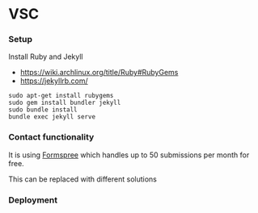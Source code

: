 # VSC

### Setup

Install Ruby and Jekyll

- https://wiki.archlinux.org/title/Ruby#RubyGems 
- https://jekyllrb.com/

```
sudo apt-get install rubygems
sudo gem install bundler jekyll
sudo bundle install
bundle exec jekyll serve
```

### Contact functionality

It is using [Formspree](https://formspree.io/create/jekyllthemes) which handles up to 50 submissions per month for free. 

This can be replaced with different solutions

### Deployment





